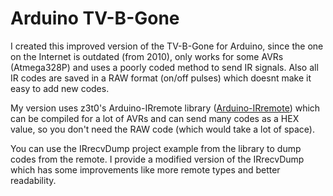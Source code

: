 # Arduino TV-B-Gone
I created this improved version of the TV-B-Gone for Arduino, since the one on the Internet is outdated (from 2010), 
only works for some AVRs (Atmega328P) and uses a poorly coded method to send IR signals. Also all IR codes are saved
in a RAW format (on/off pulses) which doesnt make it easy to add new codes.

My version uses z3t0's Arduino-IRremote library ([Arduino-IRremote](https://github.com/z3t0/Arduino-IRremote)) which can be compiled
for a lot of AVRs and can send many codes as a HEX value, so you don't need the RAW code (which would take a lot of space).

You can use the IRrecvDump project example from the library to dump codes from the remote.
I provide a modified version of the IRrecvDump which has some improvements like more remote types and better readability.

